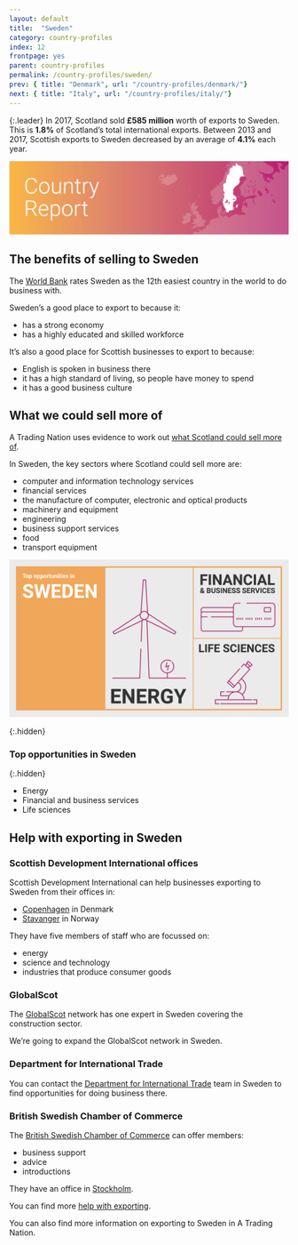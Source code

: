 ```yaml
---
layout: default
title:  "Sweden"
category: country-profiles
index: 12
frontpage: yes
parent: country-profiles
permalink: /country-profiles/sweden/
prev: { title: "Denmark", url: "/country-profiles/denmark/"}
next: { title: "Italy", url: "/country-profiles/italy/"}
---
```


{:.leader}
In 2017, Scotland sold **£585 million** worth of exports to Sweden. This is **1.8%** of Scotland’s total international exports. Between 2013 and 2017, Scottish exports to Sweden decreased by an average of **4.1%** each year.

![An image of Sweden outlined on a map](/assets/images/country_maps/13-Sweden.png)

## The benefits of selling to Sweden
The [World Bank](http://www.doingbusiness.org/en/rankings) rates Sweden as the 12th easiest country in the world to do business with.

Sweden’s a good place to export to because it:

* has a strong economy
* has a highly educated and skilled workforce

It’s also a good place for Scottish businesses to export to because:

* English is spoken in business there
* it has a high standard of living, so people have money to spend
* it has a good business culture

## What we could sell more of
A Trading Nation uses evidence to work out [what Scotland could sell more of](https://tradingnation.mygov.scot/what-people-are-buying/).

In Sweden, the key sectors where Scotland could sell more are:

* computer and information technology services
* financial services
* the manufacture of computer, electronic and optical products
* machinery and equipment
* engineering
* business support services
* food
* transport equipment

![An infographic of top opportunities in Sweden](/assets/images/country_infographics/12-Sweden-top-opportunities.png)

{:.hidden}
### Top opportunities in Sweden

{:.hidden}
* Energy
* Financial and business services
* Life sciences

## Help with exporting in Sweden

### Scottish Development International offices

Scottish Development International can help businesses exporting to Sweden from their offices in:

* [Copenhagen](https://www.sdi.co.uk/about-sdi/global-offices/europe-middle-east-and-africa/denmark-copenhagen) in Denmark
* [Stavanger](https://www.sdi.co.uk/about-sdi/global-offices/europe-middle-east-and-africa/norway-stavanger) in Norway

They have five members of staff who are focussed on:

* energy
* science and technology
* industries that produce consumer goods

### GlobalScot
The [GlobalScot](https://www.globalscot.com/) network has one expert in Sweden covering the construction sector.

We’re going to expand the GlobalScot network in Sweden.

### Department for International Trade
You can contact the [Department for International Trade](https://www.gov.uk/world/organisations/department-for-international-trade-sweden) team in Sweden to find opportunities for doing business there.  


### British Swedish Chamber of Commerce
The [British Swedish Chamber of Commerce](https://bscc.info/) can offer members:

* business support
* advice
* introductions

They have an office in [Stockholm](https://bscc.info/contact/).

You can find more [help with exporting](https://tradingnation.mygov.scot/help-for-businesses/).

You can also find more information on exporting to Sweden in A Trading Nation.
